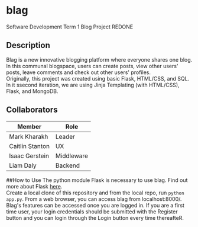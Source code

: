 # blag
Software Development Term 1 Blog Project REDONE

## Description
Blag is a new innovative blogging platform where everyone shares one blog. In this communal blogspace, users can create posts, view other users' posts, leave comments and check out other users' profiles. 
<br>
Originally, this project was created using basic Flask, HTML/CSS, and SQL. In it ssecond iteration, we are using Jinja Templating (with HTML/CSS), Flask, and MongoDB.
## Collaborators
|   **Member**         |            **Role**            |
|----------------------|--------------------------------|
|Mark Kharakh          | Leader                         |
|Caitlin Stanton       | UX                             |
|Isaac Gerstein        | Middleware                     |
|Liam Daly             | Backend                        |

##How to Use
The python module Flask is necessary to use blag. Find out more about Flask <a href="http://flask.pocoo.org/">here</a>.<br>
Create a local clone of this repository and from the local repo, run `python app.py`. From a web browser, you can access blag from localhost:8000/. Blag's features can be accessed once you are logged in. If you are a first time user, your login credentials should be submitted with the Register button and you can login through the Login button every time thereafteR.
